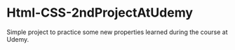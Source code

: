 # Html-CSS-2ndProjectAtUdemy
Simple project to practice some new properties learned during the course at Udemy.
